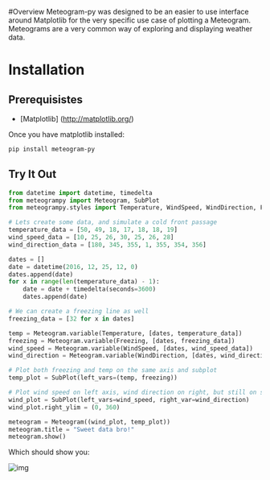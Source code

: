 #Overview
Meteogram-py was designed to be an easier to use interface around Matplotlib for the very specific use case of plotting a Meteogram. Meteograms are a very common way of exploring and displaying weather data.

# Installation

## Prerequisistes
- [Matplotlib] (http://matplotlib.org/)

Once you have matplotlib installed:

```bash
pip install meteogram-py
```

## Try It Out
```python
from datetime import datetime, timedelta
from meteogrampy import Meteogram, SubPlot
from meteogrampy.styles import Temperature, WindSpeed, WindDirection, Freezing

# Lets create some data, and simulate a cold front passage
temperature_data = [50, 49, 18, 17, 18, 18, 19]
wind_speed_data = [10, 25, 26, 30, 25, 26, 28]
wind_direction_data = [180, 345, 355, 1, 355, 354, 356]

dates = []
date = datetime(2016, 12, 25, 12, 0)
dates.append(date)
for x in range(len(temperature_data) - 1):
    date = date + timedelta(seconds=3600)
    dates.append(date)

# We can create a freezing line as well
freezing_data = [32 for x in dates]

temp = Meteogram.variable(Temperature, [dates, temperature_data])
freezing = Meteogram.variable(Freezing, [dates, freezing_data])
wind_speed = Meteogram.variable(WindSpeed, [dates, wind_speed_data])
wind_direction = Meteogram.variable(WindDirection, [dates, wind_direction_data])

# Plot both freezing and temp on the same axis and subplot
temp_plot = SubPlot(left_vars=(temp, freezing))

# Plot wind speed on left axis, wind direction on right, but still on same subplot
wind_plot = SubPlot(left_vars=wind_speed, right_var=wind_direction)
wind_plot.right_ylim = (0, 360)

meteogram = Meteogram((wind_plot, temp_plot))
meteogram.title = "Sweet data bro!"
meteogram.show()
```

Which should show you:

![img](/static/img/basic_ex.png)





